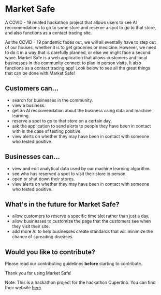 # Market Safe

A COVID - 19 related hackathon project that allows users to see AI reccomendations to go to some store and reserve a spot to go to that store, and also functions as a contact tracing site.

As the COVID - 19 pandemic fades out, we will all eventally have to step out of our houses, whether it is to get groceries or medicine. However, we need to do it in a way that is carefully planned, or else we might face a second wave. Market Safe is a web application that allows customers and local businesses in the community connect to plan in person visits. It also functions as a contact tracing app! Look below to see all the great things that can be done with Market Safe!

## Customers can...

- search for businesses in the community.
- view a business.
- get an AI reccomendation about the business using data and machine learning.
- reserve a spot to go to that store on a certain day.
- ask the application to send alerts to people they have been in contact with in the case of testing positive.
- view alerts on whether they may have been in contact with someone who tested positive.

## Businesses can...

- view and edit analytical data used by our machine learning algorithm.
- see who has reserved a spot to visit their store in person.
- open or shut down their stores.
- view alerts on whether they may have been in contact with someone who tested positive.

## What's in the future for Market Safe?

- allow customers to reserve a specific time slot rather than just a day.
- allow businesses to customize the page that the customers see when they visit their site.
- add more AI to help businesses create standards that will minimize the chance of spreading diseases.

## Would you like to contribute?

Please read our contributing guidelines __before__ starting to contribute.

Thank you for using Market Safe!

Note: This is a hackathon project for the hackathon <hack> Cupertino. You can find their website [here](https://hackcupertino2020.devpost.com/).
